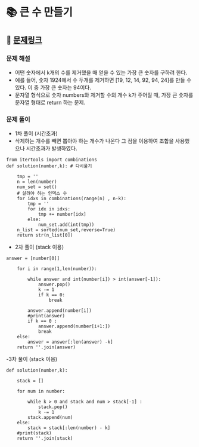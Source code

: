 
# 📚 큰 수 만들기

## 📌 [문제링크](https://school.programmers.co.kr/learn/courses/30/lessons/42883)

### 문제 해설

- 어떤 숫자에서 k개의 수를 제거했을 때 얻을 수 있는 가장 큰 숫자를 구하려 한다.
- 예를 들어, 숫자 1924에서 수 두개를 제거하면 \[19, 12, 14, 92, 94, 24\]를 만들 수 있다. 이 중 가장 큰 숫자는 94이다.
- 문자열 형식으로 숫자 numbers와 제거할 수의 개수 k가 주어질 때, 가장 큰 숫자를 문자열 형태로 return 하는 문제.

### 문제 풀이

- 1차 풀이 (시간초과)
- 삭제하는 개수를 빼면 뽑아야 하는 개수가 나온다 그 점을 이용하여 조합을 사용했으나 시간초과가 발생하였다.

```
from itertools import combinations 
def solution(number,k): # 다시풀기
        
    tmp = ''
    n = len(number)
    num_set = set()
    # 살려야 하는 인덱스 수
    for idxs in combinations(range(n) , n-k):
        tmp = ''
        for idx in idxs:
            tmp += number[idx]
        else:
            num_set.add(int(tmp))
    n_list = sorted(num_set,reverse=True)
    return str(n_list[0])
```

- 2차 풀이 (stack 이용)

```
answer = [number[0]]
    
    for i in range(1,len(number)):
        
        while answer and int(number[i]) > int(answer[-1]):
            answer.pop()
            k -= 1
            if k == 0:
                break
        
        answer.append(number[i])
        #print(answer)
        if k == 0 :
            answer.append(number[i+1:])
            break
    else:
        answer = answer[:len(answer) -k]
    return ''.join(answer)
```

-3차 풀이 (stack 이용)

```
def solution(number,k): 
        
    stack = []
    
    for num in number:
        
        while k > 0 and stack and num > stack[-1] :
            stack.pop()
            k -= 1
        stack.append(num)
    else:
        stack = stack[:len(number) - k]
    #print(stack)
    return ''.join(stack)
```
